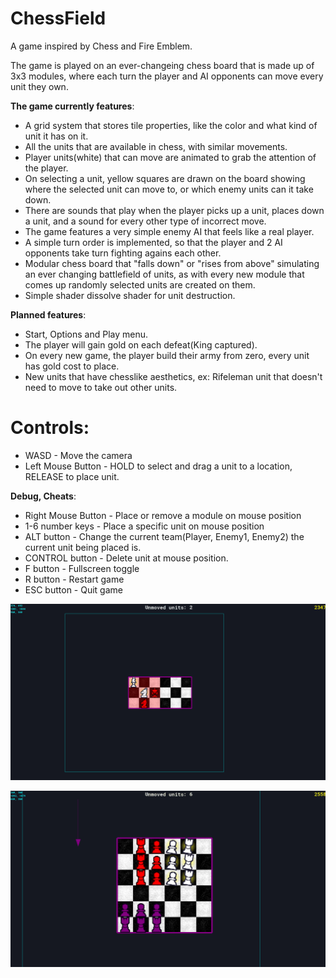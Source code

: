 # ChessField
 A game inspired by Chess and Fire Emblem.

 The game is played on an ever-changeing chess board that is made up of 3x3 modules, where each turn the player and AI opponents can move every unit they own.

__The game currently features__:
- A grid system that stores tile properties, like the color and what kind of unit it has on it.
- All the units that are available in chess, with similar movements.
- Player units(white) that can move are animated to grab the attention of the player.
- On selecting a unit, yellow squares are drawn on the board showing where the selected unit can move to, or which enemy units can it take down.
- There are sounds that play when the player picks up a unit, places down a unit, and a sound for every other type of incorrect move.
- The game features a very simple enemy AI that feels like a real player.
- A simple turn order is implemented, so that the player and 2 AI opponents take turn fighting agains each other.
- Modular chess board that "falls down" or "rises from above" simulating an ever changing battlefield of units, as with every new module that comes up randomly selected units are created on them.
- Simple shader dissolve shader for unit destruction.


__Planned features__:
- Start, Options and Play menu.
- The player will gain gold on each defeat(King captured).
- On every new game, the player build their army from zero, every unit has gold cost to place.
- New units that have chesslike aesthetics, ex: Rifeleman unit that doesn't need to move to take out other units.

# Controls:
- WASD - Move the camera
- Left Mouse Button - HOLD to select and drag a unit to a location, RELEASE to place unit.

__Debug, Cheats__:
- Right Mouse Button - Place or remove a module on mouse position
- 1-6 number keys - Place a specific unit on mouse position
- ALT button - Change the current team(Player, Enemy1, Enemy2) the current unit being placed is.
- CONTROL button - Delete unit at mouse position.
- F button - Fullscreen toggle
- R button - Restart game
- ESC button - Quit game

![ChessFieldGif](GithubImages/Chessfield.gif)

![ChessFieldGif2](GithubImages/Chessfield2.gif)